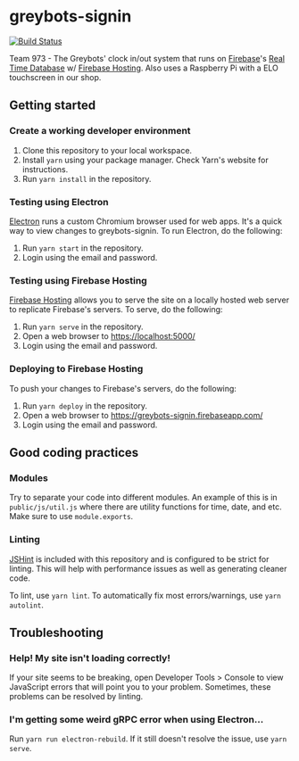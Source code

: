 # greybots-signin

[![Build Status](https://travis-ci.com/Team973/greybots-signin.svg?token=PMQ4h4i9r3eRUJnsCJBt&branch=master)](https://travis-ci.com/Team973/greybots-signin)

Team 973 - The Greybots' clock in/out system that runs on [Firebase](https://firebase.google.com/)'s [Real Time Database](https://firebase.google.com/docs/database/) w/ [Firebase Hosting](https://firebase.google.com/docs/hosting/). Also uses a Raspberry Pi with a ELO touchscreen in our shop.

## Getting started

### Create a working developer environment

1.  Clone this repository to your local workspace.
2.  Install `yarn` using your package manager. Check Yarn's website for instructions.
3.  Run `yarn install` in the repository.

### Testing using Electron

[Electron](https://electronjs.org/) runs a custom Chromium browser used for web apps. It's a quick way to view changes to greybots-signin. To run Electron, do the following:

1.  Run `yarn start` in the repository.
2.  Login using the email and password.

### Testing using Firebase Hosting

[Firebase Hosting](https://firebase.google.com/docs/hosting/) allows you to serve the site on a locally hosted web server to replicate Firebase's servers. To serve, do the following:

1.  Run `yarn serve` in the repository.
2.  Open a web browser to <https://localhost:5000/>
3.  Login using the email and password.

### Deploying to Firebase Hosting

To push your changes to Firebase's servers, do the following:

1.  Run `yarn deploy` in the repository.
2.  Open a web browser to <https://greybots-signin.firebaseapp.com/>
3.  Login using the email and password.

## Good coding practices

### Modules

Try to separate your code into different modules. An example of this is in `public/js/util.js` where there are utility functions for time, date, and etc. Make sure to use `module.exports`.

### Linting

[JSHint](https://jshint.com/) is included with this repository and is configured to be strict for linting. This will help with performance issues as well as generating cleaner code.

To lint, use `yarn lint`. To automatically fix most errors/warnings, use `yarn autolint`.

## Troubleshooting

### Help! My site isn't loading correctly!

If your site seems to be breaking, open Developer Tools > Console to view JavaScript errors that will point you to your problem. Sometimes, these problems can be resolved by linting.

### I'm getting some weird gRPC error when using Electron...

Run `yarn run electron-rebuild`. If it still doesn't resolve the issue, use `yarn serve`.
